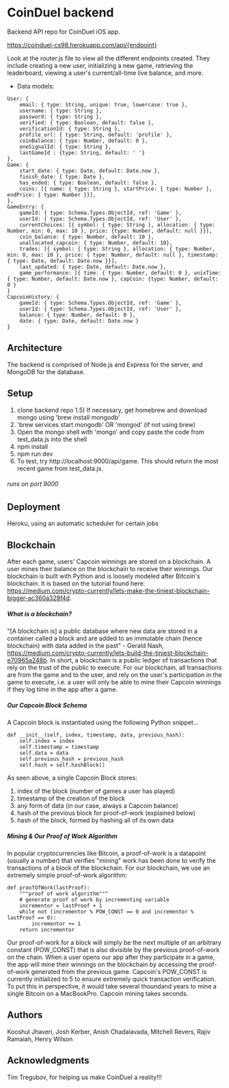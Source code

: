 # CoinDuel backend

Backend API repo for CoinDuel iOS app.

https://coinduel-cs98.herokuapp.com/api/{endpoint}

Look at the router.js file to view all the different endpoints created. They include creating a new user, initializing a new game, retrieving the leaderboard, viewing a user's current/all-time live balance, and more.

* Data models:

```
User: {
    email: { type: String, unique: true, lowercase: true },
    username: { type: String },
    password: { type: String },
    verified: { type: Boolean, default: false },
    verificationId: { type: String },
    profile_url: { type: String, default: 'profile' },
    coinBalance: { type: Number, default: 0 },
    oneSignalId: { type: String },
    lastGameId : {type: String, default: ' '}
},
Game: {
    start_date: { type: Date, default: Date.now },
    finish_date: { type: Date },
    has_ended: { type: Boolean, default: false },
    coins: [{ name: { type: String }, startPrice: { type: Number }, endPrice: { type: Number }}],
},
GameEntry: {
    gameId: { type: Schema.Types.ObjectId, ref: 'Game' },
    userId: { type: Schema.Types.ObjectId, ref: 'User' },
    currentChoices: [{ symbol: { type: String }, allocation: { type: Number, min: 0, max: 10 }, price: {type: Number, default: null }}],
    coin_balance: { type: Number, default: 10 },
    unallocated_capcoin: { type: Number, default: 10},
    trades: [{ symbol: { type: String }, allocation: { type: Number, min: 0, max: 10 }, price: { type: Number, default: null }, timestamp: { type: Date, default: Date.now }}],
    last_updated: { type: Date, default: Date.now },
    game_performance: [{ time: { type: Number, default: 0 }, unixTime: { type: Number, default: Date.now }, capCoin: {type: Number, default: 0 }
}
CapcoinHistory: {
    gameId: { type: Schema.Types.ObjectId, ref: 'Game' },
    userId: { type: Schema.Types.ObjectId, ref: 'User' },
    balance: { type: Number, default: 0 },
    date: { type: Date, default: Date.now }
}
```
## Architecture

The backend is comprised of Node.js and Express for the server, and MongoDB for the database.

## Setup

1) clone backend repo
1.5) If necessary, get homebrew and download mongo using 'brew install mongodb'
2) 'brew services start mongodb' OR 'mongod' (if not using brew)
3) Open the mongo shell with 'mongo' and copy paste the code from test_data.js into the shell
4) npm install
5) npm run dev
6) To test, try http://localhost:9000/api/game. This should return the most recent game from test_data.js.
###### runs on port 9000

## Deployment

Heroku, using an automatic scheduler for certain jobs

## Blockchain

After each game, users' Capcoin winnings are stored on a blockchain. A user mines their balance on the blockchain to receive their winnings. Our blockchain is built with Python and is loosely modeled after Bitcoin's blockchain. It is based on the tutorial found here: https://medium.com/crypto-currently/lets-make-the-tiniest-blockchain-bigger-ac360a328f4d.

##### What is a blockchain?

"[A blockchain is] a public database where new data are stored in a container called a block and are added to an immutable chain (hence blockchain) with data added in the past" - Gerald Nash, https://medium.com/crypto-currently/lets-build-the-tiniest-blockchain-e70965a248b.
In short, a blockchain is a public ledger of transactions that rely on the trust of the public to execute. For our blockchain, all transactions are from the game and to the user, and rely on the user's participation in the game to execute, i.e. a user will only be able to mine their Capcoin winnings if they log time in the app after a game.

##### Our Capcoin Block Schema
A Capcoin block is instantiated using the following Python snippet...
```
def __init__(self, index, timestamp, data, previous_hash):
    self.index = index
    self.timestamp = timestamp
    self.data = data
    self.previous_hash = previous_hash
    self.hash = self.hashBlock()
```
As seen above, a single Capcoin Block stores:
1. index of the block (number of games a user has played)
2. timestamp of the creation of the block
3. any form of data (in our case, always a Capcoin balance)
4. hash of the previous block for proof-of-work (explained below)
5. hash of the block, formed by hashing all of its own data

##### Mining & Our Proof of Work Algorithm
In popular cryptocurrencies like Bitcoin, a proof-of-work is a datapoint (usually a number) that verifies "mining" work has been done to verify the transactions of a block of the blockchain. For our blockchain, we use an extremely simple proof-of-work algorithm:
```
def proofOfWork(lastProof):
    """proof of work algorithm"""
    # generate proof of work by incrementing variable
    incrementor = lastProof + 1
    while not (incrementor % POW_CONST == 0 and incrementor % lastProof == 0):
        incrementor += 1
    return incrementor
```
Our proof-of-work for a block will simply be the next multiple of an arbitrary constant (POW_CONST) that is also divisible by the previous proof-of-work on the chain. When a user opens our app after they participate in a game, the app will mine their winnings on the blockchain by accessing the proof-of-work generated from the previous game. Capcoin's POW_CONST is currently initialized to 5 to ensure extremely quick transaction verification. To put this in perspective, it would take several thoundand years to mine a single Bitcoin on a MacBookPro. Capcoin mining takes seconds.

## Authors

Kooshul Jhaveri, Josh Kerber, Anish Chadalavada, Mitchell Revers, Rajiv Ramaiah, Henry Wilson

## Acknowledgments

Tim Tregubov, for helping us make CoinDuel a reality!!!
